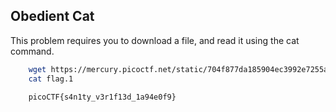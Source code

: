 ## Obedient Cat
This problem requires you to download a file, and read it using the cat command.

```bash
    wget https://mercury.picoctf.net/static/704f877da185904ec3992e7255a15c6c/flag
    cat flag.1
    
    picoCTF{s4n1ty_v3r1f13d_1a94e0f9}
 
 
